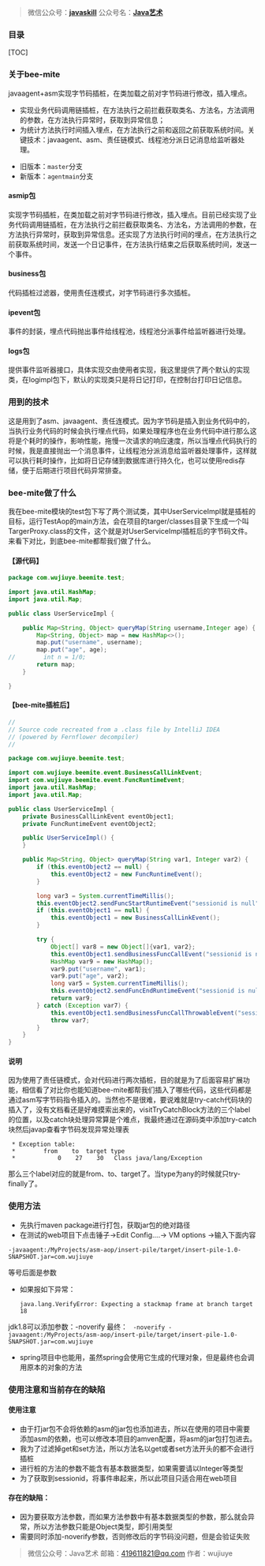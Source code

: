 >微信公众号：**[javaskill](#jump_10)**
 公众号名：**[Java艺术](#jump_10)**

### 目录

[TOC]

### 关于bee-mite

javaagent+asm实现字节码插桩，在类加载之前对字节码进行修改，插入埋点。
- 实现业务代码调用链插桩，在方法执行之前拦截获取类名、方法名，方法调用的参数，在方法执行异常时，获取到异常信息；
- 为统计方法执行时间插入埋点，在方法执行之前和返回之前获取系统时间。关键技术：javaagent、asm、责任链模式、线程池分派日记消息给监听器处理。 

* 旧版本：`master`分支
* 新版本：`agentmain`分支

#### asmip包

实现字节码插桩，在类加载之前对字节码进行修改，插入埋点。目前已经实现了业务代码调用链插桩，在方法执行之前拦截获取类名、方法名，方法调用的参数，在方法执行异常时，获取到异常信息。还实现了方法执行时间的埋点，在方法执行之前获取系统时间，发送一个日记事件，在方法执行结束之后获取系统时间，发送一个事件。

#### business包

代码插桩过滤器，使用责任连模式，对字节码进行多次插桩。
#### ipevent包

事件的封装，埋点代码抛出事件给线程池，线程池分派事件给监听器进行处理。
#### logs包

提供事件监听器接口，具体实现交由使用者实现，我这里提供了两个默认的实现类，在logimpl包下，默认的实现类只是将日记打印，在控制台打印日记信息。

### 用到的技术

这是用到了asm、javaagent、责任连模式。因为字节码是插入到业务代码中的，当执行业务代码的时候会执行埋点代码，如果处理程序也在业务代码中进行那么这将是个耗时的操作，影响性能，拖慢一次请求的响应速度，所以当埋点代码执行的时候，我是直接抛出一个消息事件，让线程池分派消息给监听器处理事件，这样就可以执行耗时操作，比如将日记存储到数据库进行持久化，也可以使用redis存储，便于后期进行项目代码异常排查。

### bee-mite做了什么

我在bee-mite模块的test包下写了两个测试类，其中UserServiceImpl就是插桩的目标，运行TestAop的main方法，会在项目的targer/classes目录下生成一个叫TargerProxy.class的文件，这个就是对UserServiceImpl插桩后的字节码文件。来看下对比，到底bee-mite都帮我们做了什么。

#### 【源代码】
```java
package com.wujiuye.beemite.test;

import java.util.HashMap;
import java.util.Map;

public class UserServiceImpl {

    public Map<String, Object> queryMap(String username,Integer age) {
        Map<String, Object> map = new HashMap<>();
        map.put("username", username);
        map.put("age", age);
//        int n = 1/0;
        return map;
    }

}
```
#### 【bee-mite插桩后】
```java
//
// Source code recreated from a .class file by IntelliJ IDEA
// (powered by Fernflower decompiler)
//

package com.wujiuye.beemite.test;

import com.wujiuye.beemite.event.BusinessCallLinkEvent;
import com.wujiuye.beemite.event.FuncRuntimeEvent;
import java.util.HashMap;
import java.util.Map;

public class UserServiceImpl {
    private BusinessCallLinkEvent eventObject1;
    private FuncRuntimeEvent eventObject2;

    public UserServiceImpl() {
    }

    public Map<String, Object> queryMap(String var1, Integer var2) {
        if (this.eventObject2 == null) {
            this.eventObject2 = new FuncRuntimeEvent();
        }

        long var3 = System.currentTimeMillis();
        this.eventObject2.sendFuncStartRuntimeEvent("sessionid is null", "com/wujiuye/beemite/test/UserServiceImpl", "queryMap", var3);
        if (this.eventObject1 == null) {
            this.eventObject1 = new BusinessCallLinkEvent();
        }

        try {
            Object[] var8 = new Object[]{var1, var2};
            this.eventObject1.sendBusinessFuncCallEvent("sessionid is null", "com/wujiuye/beemite/test/UserServiceImpl", "queryMap", var8);
            HashMap var9 = new HashMap();
            var9.put("username", var1);
            var9.put("age", var2);
            long var5 = System.currentTimeMillis();
            this.eventObject2.sendFuncEndRuntimeEvent("sessionid is null", "com/wujiuye/beemite/test/UserServiceImpl", "queryMap", var5);
            return var9;
        } catch (Exception var7) {
            this.eventObject1.sendBusinessFuncCallThrowableEvent("sessionid is null", "com/wujiuye/beemite/test/UserServiceImpl", "queryMap", var7);
            throw var7;
        }
    }
}
```
#### 说明

因为使用了责任链模式，会对代码进行两次插桩，目的就是为了后面容易扩展功能，相信看了对比你也能知道bee-mite都帮我们插入了哪些代码，这些代码都是通过asm写字节码指令插入的。当然也不是很难，要说难就是try-catch代码块的插入了，没有文档看还是好难摸索出来的，visitTryCatchBlock方法的三个label的位置，以及catch块处理异常算是个难点，我最终通过在源码类中添加try-catch块然后javap查看字节码发现异常处理表

```
 * Exception table:
 *        from    to  target type
 *            0    27    30   Class java/lang/Exception
```
那么三个label对应的就是from、to、target了。当type为any的时候就只try-finally了。


### 使用方法

   - 先执行maven package进行打包，获取jar包的绝对路径
   - 在测试的web项目下点击锤子->Edit Config....-> VM options ->输入下面内容
   ``` 
   -javaagent:/MyProjects/asm-aop/insert-pile/target/insert-pile-1.0-SNAPSHOT.jar=com.wujiuye 
   ```
   等号后面是参数
  - 如果报如下异常：
       ```
       java.lang.VerifyError: Expecting a stackmap frame at branch target 18
       ```
 jdk1.8可以添加参数：-noverify   最终：
       ``` 
       -noverify -javaagent:/MyProjects/asm-aop/insert-pile/target/insert-pile-1.0-SNAPSHOT.jar=com.wujiuye
       ```
 
   - spring项目中也能用，虽然spring会使用它生成的代理对象，但是最终也会调用原本的对象的方法

### 使用注意和当前存在的缺陷

#### 使用注意

- 由于打jar包不会将依赖的asm的jar包也添加进去，所以在使用的项目中需要添加asm的依赖，也可以修改本项目的amven配置，将asm的jar包打包进去。
- 我为了过滤掉get和set方法，所以方法名以get或者set方法开头的都不会进行插桩
- 进行桩的方法的参数不能含有基本数据类型，如果需要请以Integer等类型
- 为了获取到sessionid，将事件串起来，所以此项目只适合用在web项目

#### 存在的缺陷：

- 因为要获取方法参数，而如果方法参数中有基本数据类型的参数，那么就会异常，所以方法参数只能是Object类型，即引用类型
- 需要同时添加-noverify参数，否则修改后的字节码没问题，但是会验证失败


>微信公众号：Java艺术
 邮箱：419611821@qq.com
 作者：wujiuye


